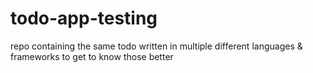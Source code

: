 # todo-app-testing

repo containing the same todo written in multiple different languages & frameworks to get to know those better
